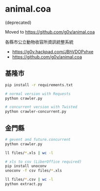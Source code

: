 # animal.coa

(deprecated)

Moved to https://github.com/g0v/animal.coa

各縣市公立動物收容所資訊統整系統 

- https://g0v.hackpad.com/JBhVDOPxhxe
- https://github.com/g0v/animal.coa

## 基隆市

```bash
pip install -r requirements.txt

# normal version with Requests
python crawler.py

# concurrent version with Twisted
python crawler-concurrent.py
```

## 金門縣

```bash
# gevent and future.concurrent
python crawler.py

ll files/*.xls | wc -l

# xls to csv (LiberOffice required)
pip install unoconv
unoconv -f csv files/*.xls

ll files/*.csv | wc -l
python extract.py
```

